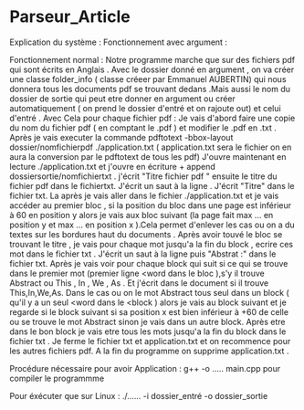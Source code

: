 # Parseur_Article

Explication du système :
Fonctionnement avec argument :


Fonctionnement normal :
Notre programme marche que sur des fichiers pdf qui sont écrits en Anglais .
Avec le dossier donné en argument , on va créer une classe folder_info ( classe créeer par Emmanuel AUBERTIN) qui nous donnera tous les documents pdf se trouvant dedans .Mais aussi le nom du dossier de sortie qui peut etre donner en argument ou créer automatiquement ( on prend le dossier d'entré et on rajoute out) et celui d'entré .
Avec Cela pour chaque fichier pdf :
  Je vais d'abord faire une copie du nom du fichier pdf ( en comptant le .pdf ) et modifier le .pdf en .txt .
  Après je vais executer la commande pdftotext -bbox-layout dossier/nomfichierpdf ./application.txt ( application.txt sera le fichier on en aura la conversion par le  pdftotext de tous les pdf)
  J'ouvre maintenant en lecture ./application.txt et j'ouvre en écriture + append dossiersortie/nomfichiertxt .
  j'écrit "Titre fichier pdf " ensuite le titre du fichier pdf dans le fichiertxt.
  J'écrit un saut à la ligne .
  J'écrit "Titre" dans le fichier txt.
  La après je vais aller dans le fichier ./application.txt et je vais accéder au premier bloc , si la position du bloc dans une page est inférieur à 60 en position y alors je vais aux bloc suivant (la page fait max ... en position y et max ... en position x ).Cela permet d'enlever les cas ou on a du textes sur les bordures haut du documents .
  Après avoir touvé le bloc se trouvant le titre , je vais pour chaque mot jusqu'a la fin du block , ecrire ces mot dans le fichier txt .
    J'écrit un saut à la ligne puis "Abstrat :" dans le fichier txt.
    Après je vais voir pour chaque block qui suit si ce qui se trouve dans le premier mot (premier ligne <word dans le bloc ),s'y il trouve Abstract ou This , In , We , As . Et j'écrit dans le document si il trouve This,In,We,As.
  Dans le cas ou on  le mot Abstract tous seul dans un block ( qu'il y a un seul <word dans le <block ) alors je vais au block suivant et je regarde si le block suivant si sa position x est bien inférieur à +60 de celle ou se trouve le mot Abstract sinon je vais dans un autre block.
  Après etre dans le bon block je vais etre tous les mots jusqu'a la fin du block dans le fichier txt .
  Je ferme le fichier txt et application.txt et on recommence pour les autres fichiers pdf.
  A la fin du programme on supprime application.txt .
  
  Procédure nécessaire pour avoir Application :
  g++ -o ..... main.cpp pour compiler le programmme
  
  Pour éxécuter que sur Linux :
 ./...... -i dossier_entré -o dossier_sortie
  
